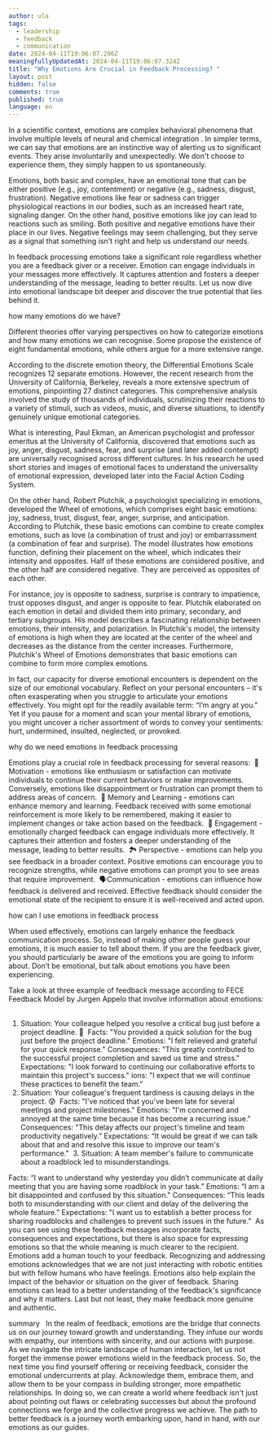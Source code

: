 ```yaml
---
author: ula
tags:
  - leadership
  - feedback
  - communication
date: 2024-04-11T19:06:07.296Z
meaningfullyUpdatedAt: 2024-04-11T19:06:07.324Z
title: "Why Emotions Are Crucial in Feedback Processing? "
layout: post
hidden: false
comments: true
published: true
language: en
---
```

In a scientific context, emotions are complex behavioral phenomena that involve multiple levels of neural and chemical integration . In simpler terms, we can say that emotions are an instinctive way of alerting us to significant events. They arise involuntarily and unexpectedly. We don't choose to experience them, they simply happen to us spontaneously.

Emotions, both basic and complex, have an emotional tone that can be either positive (e.g., joy, contentment) or negative (e.g., sadness, disgust, frustration). Negative emotions like fear or sadness can trigger physiological reactions in our bodies, such as an increased heart rate, signaling danger. On the other hand, positive emotions like joy can lead to reactions such as smiling. Both positive and negative emotions have their place in our lives. Negative feelings may seem challenging, but they serve as a signal that something isn't right and help us understand our needs.

In feedback processing emotions take a significant role regardless whether you are a feedback giver or a receiver. Emotion can engage individuals in your messages more effectively. It captures attention and fosters a deeper understanding of the message, leading to better results. Let us  now dive into emotional landscape bit deeper and discover the true potential that lies behind it. 

how many emotions do we have? 

Different theories offer varying perspectives on how to categorize emotions and how many emotions we can recognise. Some propose the existence of eight fundamental emotions, while others argue for a more extensive range. 

According to the discrete emotion theory, the Differential Emotions Scale recognizes 12 separate emotions. However, the recent research from the University of California, Berkeley, reveals a more extensive spectrum of emotions, pinpointing 27 distinct categories. This comprehensive analysis involved the study of thousands of individuals, scrutinizing their reactions to a variety of stimuli, such as videos, music, and diverse situations, to identify genuinely unique emotional categories.

What is interesting, Paul Ekman, an American psychologist and professor emeritus at the University of California, discovered that emotions such as joy, anger, disgust, sadness, fear, and surprise (and later added contempt) are universally recognised across different cultures. In his research he used short stories and images of emotional faces to understand the universality of emotional expression, developed later into the Facial Action Coding System. 







On the other hand, Robert Plutchik, a psychologist specializing in emotions, developed the Wheel of emotions, which comprises eight basic emotions: joy, sadness, trust, disgust, fear, anger, surprise, and anticipation. According to Plutchik, these basic emotions can combine to create complex emotions, such as love (a combination of trust and joy) or embarrassment (a combination of fear and surprise). The model illustrates how emotions function, defining their placement on the wheel, which indicates their intensity and opposites. Half of these emotions are considered positive, and the other half are considered negative. They are perceived as opposites of each other.     














For instance, joy is opposite to sadness, surprise is contrary to impatience, trust opposes disgust, and anger is opposite to fear. Plutchik elaborated on each emotion in detail and divided them into primary, secondary, and tertiary subgroups. His model describes a fascinating relationship between emotions, their intensity, and polarization. In Plutchik's model, the intensity of emotions is high when they are located at the center of the wheel and decreases as the distance from the center increases. Furthermore, Plutchik's Wheel of Emotions demonstrates that basic emotions can combine to form more complex emotions.

In fact, our capacity for diverse emotional encounters is dependent on the size of our emotional vocabulary. Reflect on your personal encounters – it's often exasperating when you struggle to articulate your emotions effectively. You might opt for the readily available term: “I’m angry at you." Yet if you pause for a moment and scan your mental library of emotions, you might uncover a richer assortment of words to convey your sentiments: hurt, undermined, insulted, neglected, or provoked.

why do we need emotions in feedback processing 

Emotions play a crucial role in feedback processing for several reasons:  🚀 Motivation - emotions like enthusiasm or satisfaction can motivate individuals to continue their current behaviors or make improvements. Conversely, emotions like disappointment or frustration can prompt them to address areas of concern.  🧠 Memory and Learning - emotions can enhance memory and learning. Feedback received with some emotional reinforcement is more likely to be remembered, making it easier to implement changes or take action based on the feedback.  🤝 Engagement - emotionally charged feedback can engage individuals more effectively. It captures their attention and fosters a deeper understanding of the message, leading to better results.  🏞 Perspective - emotions can help you see feedback in a broader context. Positive emotions can encourage you to recognize strengths, while negative emotions can prompt you to see areas that require improvement.  🗣Communication - emotions can influence how feedback is delivered and received. Effective feedback should consider the emotional state of the recipient to ensure it is well-received and acted upon.


how can I use emotions in feedback process

When used effectively, emotions can largely enhance the feedback communication process. So, instead of making other people guess your emotions, it is much easier to tell about them. If you are the feedback giver, you should particularly be aware of the emotions you are going to inform about. Don’t be emotional, but talk about emotions you have been experiencing.

Take a look at three example of feedback message according to FECE Feedback Model by Jurgen Appelo that involve information about emotions:  
1. Situation: Your colleague helped you resolve a critical bug just before a project deadline. 🥳 
Facts: "You provided a quick solution for the bug just before the project deadline."
Emotions: "I felt relieved and grateful for your quick response."
Consequences: "This greatly contributed to the successful project completion and saved us time and stress."
Expectations: "I look forward to continuing our collaborative efforts to maintain this project's success."
ions: "I expect that we will continue these practices to benefit the team."
2. Situation: Your colleague's frequent tardiness is causing delays in the project. 😰 
Facts: "I've noticed that you've been late for several meetings and project milestones."
Emotions: "I'm concerned and annoyed at the same time because it has become a recurring issue."
Consequences: "This delay affects our project's timeline and team productivity negatively.”
Expectations: “It would be great if we can talk about that and and resolve this issue to improve our team's performance."  3. Situation: A team member's failure to communicate about a roadblock led to misunderstandings.

Facts: “I want to understand why yesterday you didn’t communicate at daily meeting that you are having some roadblock in your task.” 
Emotions: “I  am a bit disappointed and confused by this situation."
Consequences: “This leads both to misunderstanding with our client and delay of the delivering the whole feature.” 
Expectations: "I want us to establish a better process for sharing roadblocks and challenges to prevent such issues in the future."
 As you can see using these feedback messages incorporate facts, consequences and expectations, but there is also space for expressing emotions so that the whole meaning is much clearer to the recipient. Emotions add a human touch to your feedback. Recognizing and addressing emotions acknowledges that we are not just interacting with robotic entities but with fellow humans who have feelings. Emotions also help explain the impact of the behavior or situation on the giver of feedback. Sharing emotions can lead to a better understanding of the feedback's significance and why it matters. Last but not least,  they make feedback more genuine and authentic.

summary  
In the realm of feedback, emotions are the bridge that connects us on our journey toward growth and understanding. They infuse our words with empathy, our intentions with sincerity, and our actions with purpose. As we navigate the intricate landscape of human interaction, let us not forget the immense power emotions wield in the feedback process. So, the next time you find yourself offering or receiving feedback, consider the emotional undercurrents at play. Acknowledge them, embrace them, and allow them to be your compass in building stronger, more empathetic relationships. In doing so, we can create a world where feedback isn't just about pointing out flaws or celebrating successes but about the profound connections we forge and the collective progress we achieve. The path to better feedback is a journey worth embarking upon, hand in hand, with our emotions as our guides.









